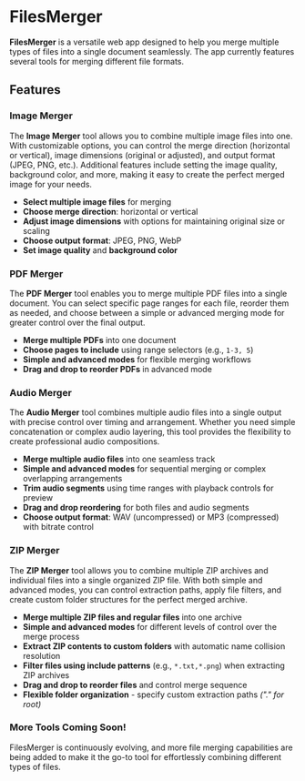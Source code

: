 # FilesMerger

**FilesMerger** is a versatile web app designed to help you merge multiple types of files into a single document seamlessly. The app currently features several tools for merging different file formats.

## Features

### Image Merger

The **Image Merger** tool allows you to combine multiple image files into one. With customizable options, you can control the merge direction (horizontal or vertical), image dimensions (original or adjusted), and output format (JPEG, PNG, etc.). Additional features include setting the image quality, background color, and more, making it easy to create the perfect merged image for your needs.

- **Select multiple image files** for merging
- **Choose merge direction**: horizontal or vertical
- **Adjust image dimensions** with options for maintaining original size or scaling
- **Choose output format**: JPEG, PNG, WebP
- **Set image quality** and **background color**

### PDF Merger

The **PDF Merger** tool enables you to merge multiple PDF files into a single document. You can select specific page ranges for each file, reorder them as needed, and choose between a simple or advanced merging mode for greater control over the final output.

- **Merge multiple PDFs** into one document
- **Choose pages to include** using range selectors (e.g., `1-3, 5`)
- **Simple and advanced modes** for flexible merging workflows
- **Drag and drop to reorder PDFs** in advanced mode

### Audio Merger

The **Audio Merger** tool combines multiple audio files into a single output with precise control over timing and arrangement. Whether you need simple concatenation or complex audio layering, this tool provides the flexibility to create professional audio compositions.

- **Merge multiple audio files** into one seamless track
- **Simple and advanced modes** for sequential merging or complex overlapping arrangements
- **Trim audio segments** using time ranges with playback controls for preview
- **Drag and drop reordering** for both files and audio segments
- **Choose output format**: WAV (uncompressed) or MP3 (compressed) with bitrate control

### ZIP Merger

The **ZIP Merger** tool allows you to combine multiple ZIP archives and individual files into a single organized ZIP file. With both simple and advanced modes, you can control extraction paths, apply file filters, and create custom folder structures for the perfect merged archive.

- **Merge multiple ZIP files and regular files** into one archive
- **Simple and advanced modes** for different levels of control over the merge process
- **Extract ZIP contents to custom folders** with automatic name collision resolution
- **Filter files using include patterns** (e.g., `*.txt,*.png`) when extracting ZIP archives
- **Drag and drop to reorder files** and control merge sequence
- **Flexible folder organization** - specify custom extraction paths _("." for root)_

### More Tools Coming Soon!

FilesMerger is continuously evolving, and more file merging capabilities are being added to make it the go-to tool for effortlessly combining different types of files.
